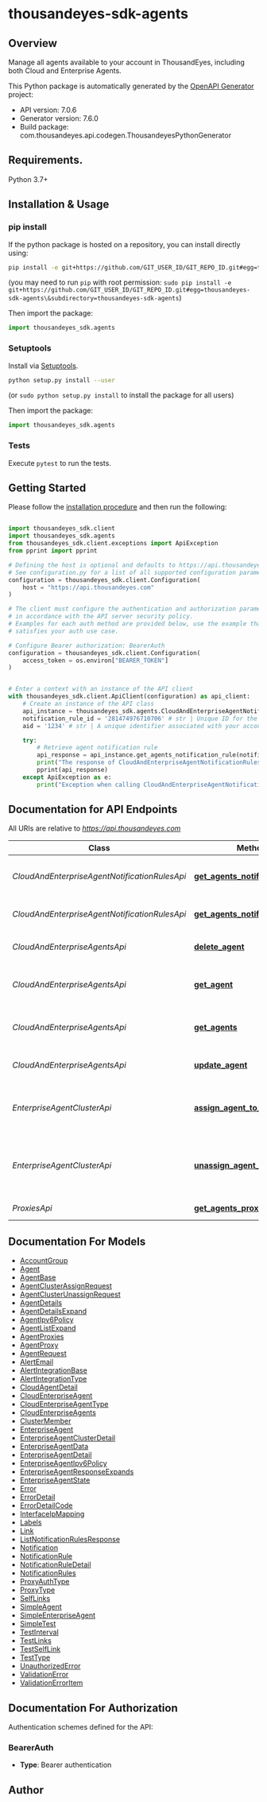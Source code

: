 # thousandeyes-sdk-agents

## Overview
Manage all agents available to your account in ThousandEyes, including both Cloud and Enterprise Agents.

This Python package is automatically generated by the [OpenAPI Generator](https://openapi-generator.tech) project:

- API version: 7.0.6
- Generator version: 7.6.0
- Build package: com.thousandeyes.api.codegen.ThousandeyesPythonGenerator

## Requirements.

Python 3.7+

## Installation & Usage
### pip install

If the python package is hosted on a repository, you can install directly using:

```sh
pip install -e git+https://github.com/GIT_USER_ID/GIT_REPO_ID.git#egg=thousandeyes-sdk-agents\&subdirectory=thousandeyes-sdk-agents
```
(you may need to run `pip` with root permission: `sudo pip install -e git+https://github.com/GIT_USER_ID/GIT_REPO_ID.git#egg=thousandeyes-sdk-agents\&subdirectory=thousandeyes-sdk-agents`)

Then import the package:
```python
import thousandeyes_sdk.agents
```

### Setuptools

Install via [Setuptools](http://pypi.python.org/pypi/setuptools).

```sh
python setup.py install --user
```
(or `sudo python setup.py install` to install the package for all users)

Then import the package:
```python
import thousandeyes_sdk.agents
```

### Tests

Execute `pytest` to run the tests.

## Getting Started

Please follow the [installation procedure](#installation--usage) and then run the following:

```python

import thousandeyes_sdk.client
import thousandeyes_sdk.agents
from thousandeyes_sdk.client.exceptions import ApiException
from pprint import pprint

# Defining the host is optional and defaults to https://api.thousandeyes.com
# See configuration.py for a list of all supported configuration parameters.
configuration = thousandeyes_sdk.client.Configuration(
    host = "https://api.thousandeyes.com"
)

# The client must configure the authentication and authorization parameters
# in accordance with the API server security policy.
# Examples for each auth method are provided below, use the example that
# satisfies your auth use case.

# Configure Bearer authorization: BearerAuth
configuration = thousandeyes_sdk.client.Configuration(
    access_token = os.environ["BEARER_TOKEN"]
)


# Enter a context with an instance of the API client
with thousandeyes_sdk.client.ApiClient(configuration) as api_client:
    # Create an instance of the API class
    api_instance = thousandeyes_sdk.agents.CloudAndEnterpriseAgentNotificationRulesApi(api_client)
    notification_rule_id = '281474976710706' # str | Unique ID for the agent notification rule.
    aid = '1234' # str | A unique identifier associated with your account group. You can retrieve your `AccountGroupId` from the `/account-groups` endpoint. Note that you must be assigned to the target account group. Specifying this parameter without being assigned to the target account group will result in an error response. (optional)

    try:
        # Retrieve agent notification rule
        api_response = api_instance.get_agents_notification_rule(notification_rule_id, aid=aid)
        print("The response of CloudAndEnterpriseAgentNotificationRulesApi->get_agents_notification_rule:\n")
        pprint(api_response)
    except ApiException as e:
        print("Exception when calling CloudAndEnterpriseAgentNotificationRulesApi->get_agents_notification_rule: %s\n" % e)

```

## Documentation for API Endpoints

All URIs are relative to *https://api.thousandeyes.com*

Class | Method | HTTP request | Description
------------ | ------------- | ------------- | -------------
*CloudAndEnterpriseAgentNotificationRulesApi* | [**get_agents_notification_rule**](docs/CloudAndEnterpriseAgentNotificationRulesApi.md#get_agents_notification_rule) | **GET** /v7/agents/notification-rules/{notificationRuleId} | Retrieve agent notification rule
*CloudAndEnterpriseAgentNotificationRulesApi* | [**get_agents_notification_rules**](docs/CloudAndEnterpriseAgentNotificationRulesApi.md#get_agents_notification_rules) | **GET** /v7/agents/notification-rules | List agent notification rules
*CloudAndEnterpriseAgentsApi* | [**delete_agent**](docs/CloudAndEnterpriseAgentsApi.md#delete_agent) | **DELETE** /v7/agents/{agentId} | Delete Enterprise Agent
*CloudAndEnterpriseAgentsApi* | [**get_agent**](docs/CloudAndEnterpriseAgentsApi.md#get_agent) | **GET** /v7/agents/{agentId} | Retrieve Cloud and Enterprise Agent
*CloudAndEnterpriseAgentsApi* | [**get_agents**](docs/CloudAndEnterpriseAgentsApi.md#get_agents) | **GET** /v7/agents | List Cloud and Enterprise Agents
*CloudAndEnterpriseAgentsApi* | [**update_agent**](docs/CloudAndEnterpriseAgentsApi.md#update_agent) | **PUT** /v7/agents/{agentId} | Update Enterprise Agent
*EnterpriseAgentClusterApi* | [**assign_agent_to_cluster**](docs/EnterpriseAgentClusterApi.md#assign_agent_to_cluster) | **POST** /v7/agents/{agentId}/cluster/assign | Add member to Enterprise Agent cluster
*EnterpriseAgentClusterApi* | [**unassign_agent_from_cluster**](docs/EnterpriseAgentClusterApi.md#unassign_agent_from_cluster) | **POST** /v7/agents/{agentId}/cluster/unassign | Remove member from Enterprise Agent cluster
*ProxiesApi* | [**get_agents_proxies**](docs/ProxiesApi.md#get_agents_proxies) | **GET** /v7/agents/proxies | List agent proxies


## Documentation For Models

 - [AccountGroup](docs/AccountGroup.md)
 - [Agent](docs/Agent.md)
 - [AgentBase](docs/AgentBase.md)
 - [AgentClusterAssignRequest](docs/AgentClusterAssignRequest.md)
 - [AgentClusterUnassignRequest](docs/AgentClusterUnassignRequest.md)
 - [AgentDetails](docs/AgentDetails.md)
 - [AgentDetailsExpand](docs/AgentDetailsExpand.md)
 - [AgentIpv6Policy](docs/AgentIpv6Policy.md)
 - [AgentListExpand](docs/AgentListExpand.md)
 - [AgentProxies](docs/AgentProxies.md)
 - [AgentProxy](docs/AgentProxy.md)
 - [AgentRequest](docs/AgentRequest.md)
 - [AlertEmail](docs/AlertEmail.md)
 - [AlertIntegrationBase](docs/AlertIntegrationBase.md)
 - [AlertIntegrationType](docs/AlertIntegrationType.md)
 - [CloudAgentDetail](docs/CloudAgentDetail.md)
 - [CloudEnterpriseAgent](docs/CloudEnterpriseAgent.md)
 - [CloudEnterpriseAgentType](docs/CloudEnterpriseAgentType.md)
 - [CloudEnterpriseAgents](docs/CloudEnterpriseAgents.md)
 - [ClusterMember](docs/ClusterMember.md)
 - [EnterpriseAgent](docs/EnterpriseAgent.md)
 - [EnterpriseAgentClusterDetail](docs/EnterpriseAgentClusterDetail.md)
 - [EnterpriseAgentData](docs/EnterpriseAgentData.md)
 - [EnterpriseAgentDetail](docs/EnterpriseAgentDetail.md)
 - [EnterpriseAgentIpv6Policy](docs/EnterpriseAgentIpv6Policy.md)
 - [EnterpriseAgentResponseExpands](docs/EnterpriseAgentResponseExpands.md)
 - [EnterpriseAgentState](docs/EnterpriseAgentState.md)
 - [Error](docs/Error.md)
 - [ErrorDetail](docs/ErrorDetail.md)
 - [ErrorDetailCode](docs/ErrorDetailCode.md)
 - [InterfaceIpMapping](docs/InterfaceIpMapping.md)
 - [Labels](docs/Labels.md)
 - [Link](docs/Link.md)
 - [ListNotificationRulesResponse](docs/ListNotificationRulesResponse.md)
 - [Notification](docs/Notification.md)
 - [NotificationRule](docs/NotificationRule.md)
 - [NotificationRuleDetail](docs/NotificationRuleDetail.md)
 - [NotificationRules](docs/NotificationRules.md)
 - [ProxyAuthType](docs/ProxyAuthType.md)
 - [ProxyType](docs/ProxyType.md)
 - [SelfLinks](docs/SelfLinks.md)
 - [SimpleAgent](docs/SimpleAgent.md)
 - [SimpleEnterpriseAgent](docs/SimpleEnterpriseAgent.md)
 - [SimpleTest](docs/SimpleTest.md)
 - [TestInterval](docs/TestInterval.md)
 - [TestLinks](docs/TestLinks.md)
 - [TestSelfLink](docs/TestSelfLink.md)
 - [TestType](docs/TestType.md)
 - [UnauthorizedError](docs/UnauthorizedError.md)
 - [ValidationError](docs/ValidationError.md)
 - [ValidationErrorItem](docs/ValidationErrorItem.md)


<a id="documentation-for-authorization"></a>
## Documentation For Authorization


Authentication schemes defined for the API:
<a id="BearerAuth"></a>
### BearerAuth

- **Type**: Bearer authentication


## Author




